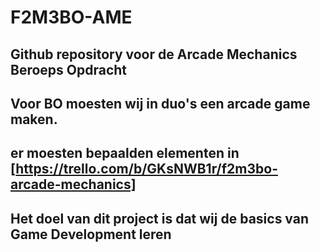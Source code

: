 # F2M3BO-AME
## Github repository voor de Arcade Mechanics Beroeps Opdracht

## Voor BO moesten wij in duo's een arcade game maken.
## er moesten bepaalden elementen in [https://trello.com/b/GKsNWB1r/f2m3bo-arcade-mechanics]
## Het doel van dit project is dat wij de basics van Game Development leren
